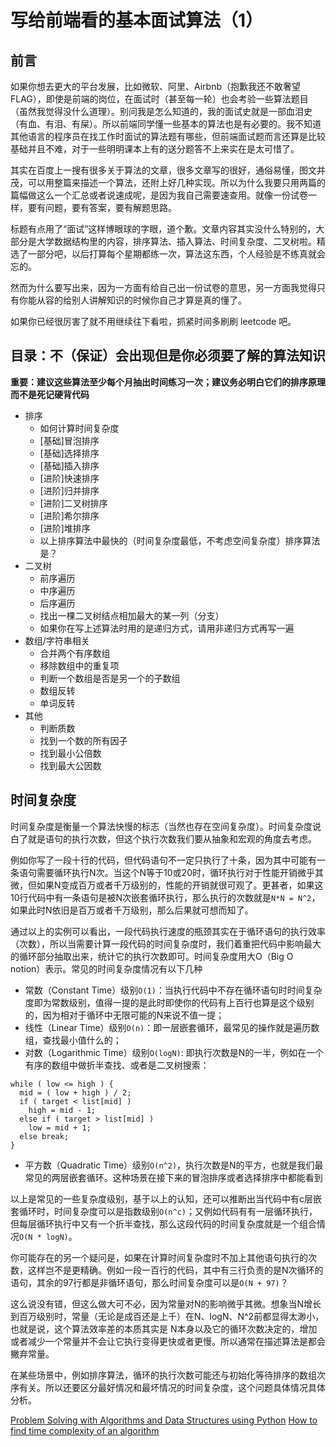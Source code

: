 # 写给前端看的基本面试算法（1）

## 前言

如果你想去更大的平台发展，比如微软、阿里、Airbnb（抱歉我还不敢奢望FLAG），即使是前端的岗位，在面试时（甚至每一轮）也会考验一些算法题目（虽然我觉得没什么道理）。别问我是怎么知道的，我的面试史就是一部血泪史（有血、有泪、有屎）。所以前端同学懂一些基本的算法也是有必要的。我不知道其他语言的程序员在找工作时面试的算法题有哪些，但前端面试题而言还算是比较基础并且不难，对于一些明明课本上有的送分题答不上来实在是太可惜了。

其实在百度上一搜有很多关于算法的文章，很多文章写的很好，通俗易懂，图文并茂，可以用整篇来描述一个算法，还附上好几种实现。所以为什么我要只用两篇的篇幅做这么一个汇总或者说速成呢，是因为我自己需要速查用。就像一份试卷一样，要有问题，要有答案，要有解题思路。

标题有点用了“面试”这样博眼球的字眼，道个歉。文章内容其实没什么特别的，大部分是大学数据结构里的内容，排序算法、插入算法、时间复杂度、二叉树啦。精选了一部分吧，以后打算每个星期都练一次，算法这东西，个人经验是不练真就会忘的。

然而为什么要写出来，因为一方面有给自己出一份试卷的意思，另一方面我觉得只有你能从容的给别人讲解知识的时候你自己才算是真的懂了。

如果你已经很厉害了就不用继续往下看啦，抓紧时间多刷刷 leetcode 吧。

## 目录：不（保证）会出现但是你必须要了解的算法知识

**重要：建议这些算法至少每个月抽出时间练习一次；建议务必明白它们的排序原理而不是死记硬背代码**

- 排序
    - 如何计算时间复杂度
    - [基础]冒泡排序
    - [基础]选择排序
    - [基础]插入排序
    - [进阶]快速排序
    - [进阶]归并排序
    - [进阶]二叉树排序
    - [进阶]希尔排序
    - [进阶]堆排序
    - 以上排序算法中最快的（时间复杂度最低，不考虑空间复杂度）排序算法是？
- 二叉树
    - 前序遍历
    - 中序遍历
    - 后序遍历
    - 找出一棵二叉树结点相加最大的某一列（分支）
    - 如果你在写上述算法时用的是递归方式，请用非递归方式再写一遍
- 数组/字符串相关
    - 合并两个有序数组
    - 移除数组中的重复项
    - 判断一个数组是否是另一个的子数组
    - 数组反转
    - 单词反转
- 其他
    - 判断质数
    - 找到一个数的所有因子
    - 找到最小公倍数
    - 找到最大公因数

## 时间复杂度

时间复杂度是衡量一个算法快慢的标志（当然也存在空间复杂度）。时间复杂度说白了就是语句的执行次数，但这个执行次数我们要从抽象和宏观的角度去考虑。

例如你写了一段十行的代码，但代码语句不一定只执行了十条，因为其中可能有一条语句需要循环执行N次。当这个N等于10或20时，循环执行对于性能开销微乎其微，但如果N变成百万或者千万级别的，性能的开销就很可观了。更甚者，如果这10行代码中有一条语句是被N次嵌套循环执行，那么执行的次数就是`N*N = N^2`，如果此时N依旧是百万或者千万级别，那么后果就可想而知了。

通过以上的实例可以看出，一段代码执行速度的瓶颈其实在于循环语句的执行效率（次数），所以当需要计算一段代码的时间复杂度时，我们着重把代码中影响最大的循环部分抽取出来，统计它的执行次数即可。时间复杂度用大O（Big O notion）表示。常见的时间复杂度情况有以下几种

- 常数（Constant Time）级别`O(1)`：当执行代码中不存在循环语句时时间复杂度即为常数级别，值得一提的是此时即使你的代码有上百行也算是这个级别的，因为相对于循环中无限可能的N来说不值一提；
- 线性（Linear Time）级别`O(n)`：即一层嵌套循环，最常见的操作就是遍历数组，查找最小值什么的；
- 对数（Logarithmic Time）级别`O(logN)`: 即执行次数是N的一半，例如在一个有序的数组中做折半查找、或者是二叉树搜索：

```
while ( low <= high ) {
  mid = ( low + high ) / 2;
  if ( target < list[mid] )
    high = mid - 1;
  else if ( target > list[mid] )
    low = mid + 1;
  else break;
}
```
- 平方数（Quadratic Time）级别`O(n^2)`，执行次数是N的平方，也就是我们最常见的两层嵌套循环。这种场景在接下来的冒泡排序或者选择排序中都能看到

以上是常见的一些复杂度级别，基于以上的认知，还可以推断出当代码中有c层嵌套循环时，时间复杂度可以是指数级别`O(n^c)`；又例如代码有有一层循环执行，但每层循环执行中又有一个折半查找，那么这段代码的时间复杂度就是一个组合情况`O(N * logN)`。

你可能存在的另一个疑问是，如果在计算时间复杂度时不加上其他语句执行的次数，这样岂不是更精确。例如一段一百行的代码，其中有三行负责的是N次循环的语句，其余的97行都是非循环语句，那么时间复杂度可以是`O(N + 97)`？

这么说没有错，但这么做大可不必，因为常量对N的影响微乎其微。想象当N增长到百万级别时，常量（无论是成百还是上千）在N、logN、N^2前都显得太渺小，也就是说，这个算法效率差的本质其实是
N本身以及它的循环次数决定的，增加或者减少一个常量并不会让它执行变得更快或者更慢。所以通常在描述算法是都会撇弃常量。

在某些场景中，例如排序算法，循环的执行次数可能还与初始化等待排序的数组次序有关。所以还要区分最好情况和最坏情况的时间复杂度，这个问题具体情况具体分析。





[Problem Solving with Algorithms and Data Structures using Python](http://interactivepython.org/runestone/static/pythonds/index.html)
[How to find time complexity of an algorithm](http://stackoverflow.com/questions/11032015/how-to-find-time-complexity-of-an-algorithm)
